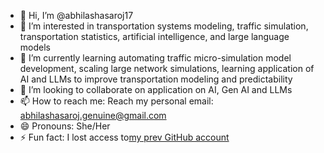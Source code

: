 - 👋 Hi, I’m @abhilashasaroj17
- 👀 I’m interested in transportation systems modeling, traffic simulation, transportation statistics, artificial intelligence, and large language models
- 🌱 I’m currently learning automating traffic micro-simulation model development, scaling large network simulations, learning application of AI and LLMs to improve transportation modeling and predictability 
- 💞️ I’m looking to collaborate on application on AI, Gen AI and LLMs 
- 📫 How to reach me: Reach my personal email: abhilashasaroj.genuine@gmail.com 
- 😄 Pronouns: She/Her
- ⚡ Fun fact: I lost access to[my prev GitHub account](https://github.com/abhilashasaroj)

<!---
abhilashasaroj17/abhilashasaroj17 is a ✨ special ✨ repository because its `README.md` (this file) appears on your GitHub profile.
You can click the Preview link to take a look at your changes.
--->
